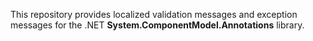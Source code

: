 This repository provides localized validation messages and exception messages for the .NET **System.ComponentModel.Annotations** library.
